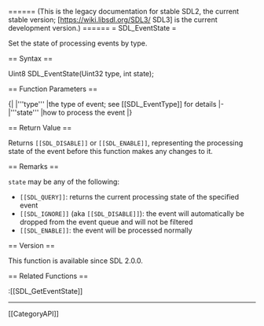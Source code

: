 ====== (This is the legacy documentation for stable SDL2, the current stable version; [https://wiki.libsdl.org/SDL3/ SDL3] is the current development version.) ======
= SDL_EventState =

Set the state of processing events by type.

== Syntax ==

<syntaxhighlight lang='c'>
Uint8 SDL_EventState(Uint32 type, int state);
</syntaxhighlight>

== Function Parameters ==

{|
|'''type'''
|the type of event; see [[SDL_EventType]] for details
|-
|'''state'''
|how to process the event
|}

== Return Value ==

Returns <code>[[SDL_DISABLE]]</code> or <code>[[SDL_ENABLE]]</code>,
representing the processing state of the event before this function makes
any changes to it.

== Remarks ==

<code>state</code> may be any of the following:

* <code>[[SDL_QUERY]]</code>: returns the current processing state of the specified event
* <code>[[SDL_IGNORE]]</code> (aka <code>[[SDL_DISABLE]]</code>): the event will automatically be dropped from the event queue and will not be filtered
* <code>[[SDL_ENABLE]]</code>: the event will be processed normally

== Version ==

This function is available since SDL 2.0.0.

== Related Functions ==

:[[SDL_GetEventState]]

----
[[CategoryAPI]]



